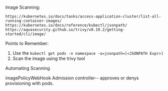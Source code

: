 Image Scanning:

    https://kubernetes.io/docs/tasks/access-application-cluster/list-all-running-container-images/
    https://kubernetes.io/docs/reference/kubectl/jsonpath/
    https://aquasecurity.github.io/trivy/v0.19.2/getting-started/cli/image/


Points to Remember:

1. Use the `kubectl get pods -n namespace -o=jsonpath=[<JSONPATH Expr>]`
2. Scan the image using the trivy tool

Automating Scanning

imagePolicyWebHook Admission controller-- approves or denys provisioning with pods. 
